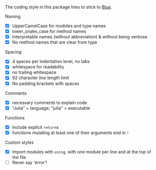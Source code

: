 The coding style in this package tries to stick to [Blue](https://github.com/invenia/BlueStyle).

Naming

* [x] UpperCamelCase for modules and type names
* [x] lower_snake_case for method names
* [x] Interpretable names (without abbreviation) & without being verbose
* [x] No method names that are clear from type

Spacing

* [x] 4 spaces per indentation level, no tabs
* [x] whitespace for readability
* [x] no trailing whitespace
* [x] 92 character line length limit
* [x] No padding brackets with spaces

Comments

* [x] necessary comments to explain code
* [x] "Julia" = language; "julia" = executable

Functions

* [x] Include explicit `return`s
* [x] functions mutating at least one of their arguments end in `!`

Custom styles

* [x] Import modules with `using`, with one module per line and at the top of the file
* [ ] Never say 'error'!